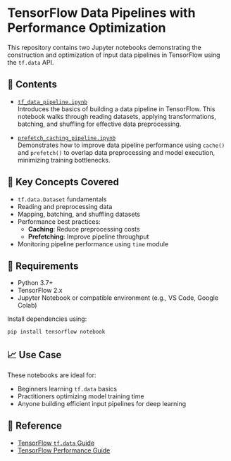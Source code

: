 # TensorFlow Data Pipelines with Performance Optimization

This repository contains two Jupyter notebooks demonstrating the construction and optimization of input data pipelines in TensorFlow using the `tf.data` API.

## 📁 Contents

- [`tf_data_pipeline.ipynb`](./tf_data_pipeline.ipynb)  
  Introduces the basics of building a data pipeline in TensorFlow. This notebook walks through reading datasets, applying transformations, batching, and shuffling for effective data preprocessing.

- [`prefetch_caching_pipeline.ipynb`](./prefetch_caching_pipeline.ipynb)  
  Demonstrates how to improve data pipeline performance using `cache()` and `prefetch()` to overlap data preprocessing and model execution, minimizing training bottlenecks.

## 🚀 Key Concepts Covered

- `tf.data.Dataset` fundamentals
- Reading and preprocessing data
- Mapping, batching, and shuffling datasets
- Performance best practices:
  - **Caching**: Reduce preprocessing costs
  - **Prefetching**: Improve pipeline throughput
- Monitoring pipeline performance using `time` module

## 📌 Requirements

- Python 3.7+
- TensorFlow 2.x
- Jupyter Notebook or compatible environment (e.g., VS Code, Google Colab)

Install dependencies using:

```bash
pip install tensorflow notebook
```

## 📈 Use Case

These notebooks are ideal for:
- Beginners learning `tf.data` basics
- Practitioners optimizing model training time
- Anyone building efficient input pipelines for deep learning

## 🧠 Reference

- [TensorFlow `tf.data` Guide](https://www.tensorflow.org/guide/data)
- [TensorFlow Performance Guide](https://www.tensorflow.org/guide/data_performance)


